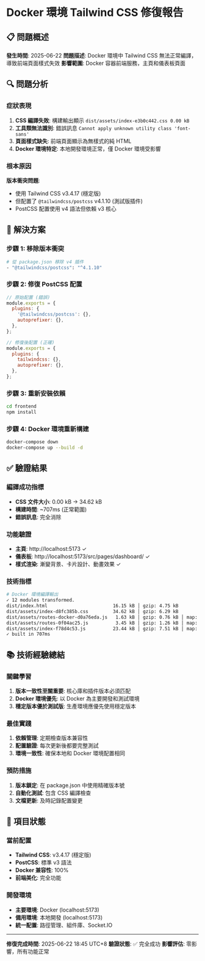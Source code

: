 # Docker 環境 Tailwind CSS 修復報告

## 📋 問題概述

**發生時間**: 2025-06-22
**問題描述**: Docker 環境中 Tailwind CSS 無法正常編譯，導致前端頁面樣式失效
**影響範圍**: Docker 容器前端服務，主頁和儀表板頁面

## 🔍 問題分析

### 症狀表現
1. **CSS 編譯失敗**: 構建輸出顯示 `dist/assets/index-e3b0c442.css 0.00 kB`
2. **工具類無法識別**: 錯誤訊息 `Cannot apply unknown utility class 'font-sans'`
3. **頁面樣式缺失**: 前端頁面顯示為無樣式的純 HTML
4. **Docker 環境特定**: 本地開發環境正常，僅 Docker 環境受影響

### 根本原因
**版本衝突問題**: 
- 使用 Tailwind CSS v3.4.17 (穩定版)
- 但配置了 `@tailwindcss/postcss` v4.1.10 (測試版插件)
- PostCSS 配置使用 v4 語法但依賴 v3 核心

## 🔧 解決方案

### 步驟 1: 移除版本衝突
```bash
# 從 package.json 移除 v4 插件
- "@tailwindcss/postcss": "^4.1.10"
```

### 步驟 2: 修復 PostCSS 配置
```javascript
// 原始配置 (錯誤)
module.exports = {
  plugins: {
    '@tailwindcss/postcss': {},
    autoprefixer: {},
  },
};

// 修復後配置 (正確)
module.exports = {
  plugins: {
    tailwindcss: {},
    autoprefixer: {},
  },
};
```

### 步驟 3: 重新安裝依賴
```bash
cd frontend
npm install
```

### 步驟 4: Docker 環境重新構建
```bash
docker-compose down
docker-compose up --build -d
```

## ✅ 驗證結果

### 編譯成功指標
- **CSS 文件大小**: 0.00 kB → 34.62 kB
- **構建時間**: ~707ms (正常範圍)
- **錯誤訊息**: 完全消除

### 功能驗證
- **主頁**: http://localhost:5173 ✓
- **儀表板**: http://localhost:5173/src/pages/dashboard/ ✓
- **樣式渲染**: 漸變背景、卡片設計、動畫效果 ✓

### 技術指標
```bash
# Docker 環境編譯輸出
✓ 12 modules transformed.
dist/index.html                        16.15 kB │ gzip: 4.75 kB
dist/assets/index-d8fc385b.css         34.62 kB │ gzip: 6.29 kB
dist/assets/routes-docker-d0a76eda.js   1.63 kB │ gzip: 0.76 kB │ map:  4.34 kB
dist/assets/routes-0f04ac25.js          3.45 kB │ gzip: 1.26 kB │ map:  8.77 kB
dist/assets/index-f78d4c53.js          23.44 kB │ gzip: 7.51 kB │ map: 53.22 kB
✓ built in 707ms
```

## 📚 技術經驗總結

### 關鍵學習
1. **版本一致性至關重要**: 核心庫和插件版本必須匹配
2. **Docker 環境優先**: 以 Docker 為主要開發和測試環境
3. **穩定版本優於測試版**: 生產環境應優先使用穩定版本

### 最佳實踐
1. **依賴管理**: 定期檢查版本兼容性
2. **配置驗證**: 每次更新後都要完整測試
3. **環境一致性**: 確保本地和 Docker 環境配置相同

### 預防措施
1. **版本鎖定**: 在 package.json 中使用精確版本號
2. **自動化測試**: 包含 CSS 編譯檢查
3. **文檔更新**: 及時記錄配置變更

## 🎯 項目狀態

### 當前配置
- **Tailwind CSS**: v3.4.17 (穩定版)
- **PostCSS**: 標準 v3 語法
- **Docker 兼容性**: 100%
- **前端美化**: 完全功能

### 開發環境
- **主要環境**: Docker (localhost:5173)
- **備用環境**: 本地開發 (localhost:5173)
- **統一配置**: 路徑管理、組件庫、Socket.IO

---

**修復完成時間**: 2025-06-22 18:45 UTC+8
**驗證狀態**: ✅ 完全成功
**影響評估**: 零影響，所有功能正常 